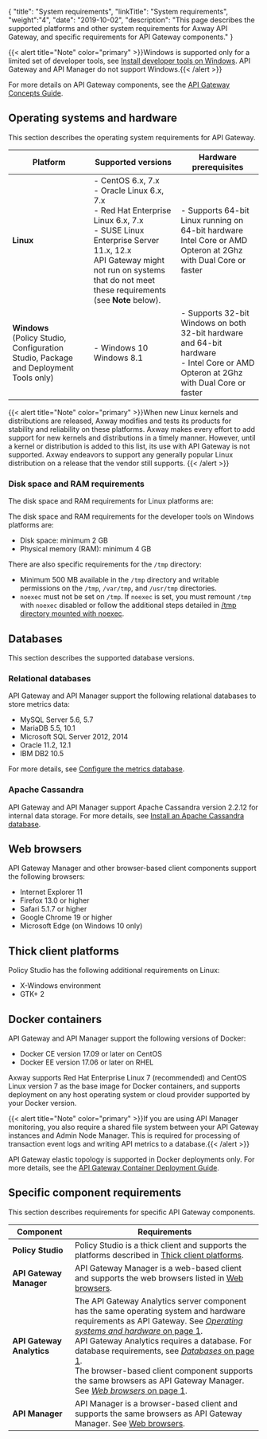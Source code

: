 {
"title": "System requirements",
"linkTitle": "System requirements",
"weight":"4",
"date": "2019-10-02",
"description": "This page describes the supported platforms and other system requirements for Axway API Gateway, and specific requirements for API Gateway components."
}

{{< alert title="Note" color="primary" >}}Windows is supported only for a limited set of developer tools, see [Install developer tools on Windows](../../../InstallGuideTopics/install_dev_tools.htm). API Gateway and API Manager do not support Windows.{{< /alert >}}

For more details on API Gateway components, see the [API Gateway Concepts Guide](/bundle/APIGateway_77_ConceptsGuide_allOS_en_HTML5).

## Operating systems and hardware

This section describes the operating system requirements for API Gateway.

| Platform       | Supported versions                                        | Hardware prerequisites |
|----------------|-----------------------------------------------------------|------------------------|
| **Linux**      | - CentOS 6.x, 7.x<br>- Oracle Linux 6.x, 7.x<br>- Red Hat Enterprise Linux 6.x, 7.x<br>- SUSE Linux Enterprise Server 11.x, 12.x<br>API Gateway might not run on systems that do not meet these requirements (see **Note** below).|- Supports 64-bit Linux running on 64-bit hardware <br>Intel Core or AMD Opteron at 2Ghz with Dual Core or faster|
| **Windows**<br>(Policy Studio, Configuration Studio, Package and Deployment Tools only) | - Windows 10<br>Windows 8.1 |- Supports 32-bit Windows on both 32-bit hardware and 64-bit hardware<br> - Intel Core or AMD Opteron at 2Ghz with Dual Core or faster|

{{< alert title="Note" color="primary" >}}When new Linux kernels and distributions are released, Axway modifies and tests its products for stability and reliability on these platforms.
Axway makes every effort to add support for new kernels and distributions in a timely manner. However, until a kernel or distribution is added to this list, its use with API Gateway is not supported. Axway endeavors to support any generally popular Linux distribution on a release that the vendor still supports. {{< /alert >}}

### Disk space and RAM requirements

The disk space and RAM requirements for Linux platforms are:

The disk space and RAM requirements for the developer tools on Windows platforms are:

* Disk space: minimum 2 GB
* Physical memory (RAM): minimum 4 GB

There are also specific requirements for the `/tmp` directory:

* Minimum 500 MB available in the `/tmp` directory and writable permissions on the `/tmp`, `/var/tmp`, and `/usr/tmp` directories.
* `noexec` must not be set on `/tmp`. If `noexec` is set, you must remount `/tmp` with `noexec` disabled or follow the additional steps detailed in [/tmp directory mounted with noexec](/docs/apigtw_install/prereqs_additional).

## Databases

This section describes the supported database versions.

### Relational databases

API Gateway and API Manager support the following relational databases to store metrics data:

* MySQL Server 5.6, 5.7
* MariaDB 5.5, 10.1
* Microsoft SQL Server 2012, 2014
* Oracle 11.2, 12.1
* IBM DB2 10.5

For more details, see [Configure the metrics database](/docs/apigtw_install/metrics_db_install.htm).

### Apache Cassandra

API Gateway and API Manager support Apache Cassandra version 2.2.12 for internal data storage. For more details, see [Install an Apache Cassandra database](/docs/apigtw_install/cassandra_install).

## Web browsers

API Gateway Manager and other browser-based client components support the following browsers:

* Internet Explorer 11
* Firefox 13.0 or higher
* Safari 5.1.7 or higher
* Google Chrome 19 or higher
* Microsoft Edge (on Windows 10 only)

## Thick client platforms

Policy Studio has the following additional requirements on Linux:

* X-Windows environment
* GTK+ 2

## Docker containers

API Gateway and API Manager support the following versions of Docker:

* Docker CE version 17.09 or later on CentOS
* Docker EE version 17.06 or later on RHEL

Axway supports Red Hat Enterprise Linux 7 (recommended) and CentOS Linux version 7 as the base image for Docker containers, and supports deployment on any host operating system or cloud provider supported by your Docker version.

{{< alert title="Note" color="primary" >}}If you are using API Manager monitoring, you also require a shared file system between your API Gateway instances and Admin Node Manager. This is required for processing of transaction event logs and writing API metrics to a database.{{< /alert >}}

API Gateway elastic topology is supported in Docker deployments only. For more details, see the [API Gateway Container Deployment Guide](/bundle/APIGateway_77_ContainerGuide_allOS_en_HTML5/).

## Specific component requirements

This section describes requirements for specific API Gateway components.

| Component                 | Requirements |
|---------------------------|---------------|
| **Policy Studio**         | Policy Studio is a thick client and supports the platforms described in [Thick client platforms](#thick-client-platforms).|
| **API Gateway Manager**   | API Gateway Manager is a web-based client and supports the web browsers listed in [Web browsers](#web-browsers). |
| **API Gateway Analytics** | The API Gateway Analytics server component has the same operating system and hardware requirements as API Gateway. See [*Operating systems and hardware* on page 1](#operating-systems-and-hardware).<br>API Gateway Analytics requires a database. For database requirements, see [*Databases* on page 1](#databases).<br> The browser-based client component supports the same browsers as API Gateway Manager. See [*Web browsers* on page 1](#web-browsers).  |
| **API Manager**           | API Manager is a browser-based client and supports the same browsers as API Gateway Manager. See [Web browsers](#web-browsers). |
